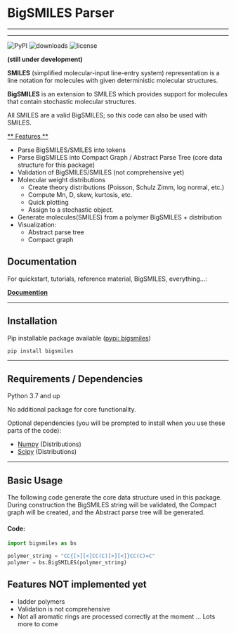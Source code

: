 # BigSMILES Parser

---
---

![PyPI](https://img.shields.io/pypi/v/bigsmiles)
![downloads](https://static.pepy.tech/badge/bigsmiles)
![license](https://img.shields.io/github/license/dylanwal/bigsmiles)

**(still under development)**

**SMILES** (simplified molecular-input line-entry system) representation is a line notation for molecules with 
given deterministic molecular structures. 

**BigSMILES** is an extension to SMILES which provides support for molecules 
that contain stochastic molecular structures. 

All SMILES are a valid BigSMILES; so this code can also be used with SMILES.

<u>** Features **</u>

* Parse BigSMILES/SMILES into tokens 
* Parse BigSMILES into Compact Graph / Abstract Parse Tree (core data structure for this package)
* Validation of BigSMILES/SMILES (not comprehensive yet)
* Molecular weight distributions
  * Create theory distributions (Poisson, Schulz Zimm, log normal, etc.) 
  * Compute Mn, D, skew, kurtosis, etc.
  * Quick plotting
  * Assign to a stochastic object.
* Generate molecules(SMILES) from a polymer BigSMILES + distribution
* Visualization:
  * Abstract parse tree
  * Compact graph
  
## Documentation

For quickstart, tutorials, reference material, BigSMILES, everything...: 

[**Documention**](https://dylanwal.github.io/BigSMILES/)


---

## Installation

Pip installable package available ([pypi: bigsmiles](https://pypi.org/project/bigsmiles/))

`pip install bigsmiles`


---

## Requirements / Dependencies
Python 3.7 and up

No additional package for core functionality.

Optional dependencies (you will be prompted to install when you use these parts of the code):

* [Numpy](https://github.com/numpy/numpy) (Distributions)
* [Scipy](https://github.com/scipy/scipy) (Distributions)


---

## Basic Usage

The following code generate the core data structure used in this package. During construction the BigSMILES string
will be validated, the Compact graph will be created, and the Abstract parse tree will be generated.

#### Code:
```python
import bigsmiles as bs

polymer_string = "CC{[>][<]CC(C)[>][<]}CC(C)=C"
polymer = bs.BigSMILES(polymer_string)
```


## Features NOT implemented yet
* ladder polymers
* Validation is not comprehensive
* Not all aromatic rings are processed correctly at the moment 
... Lots more to come

